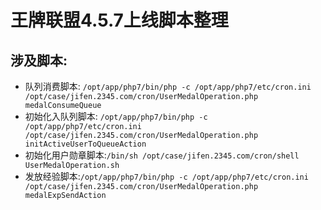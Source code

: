 # 王牌联盟4.5.7上线脚本整理
## 涉及脚本:
- 队列消费脚本: `/opt/app/php7/bin/php -c /opt/app/php7/etc/cron.ini /opt/case/jifen.2345.com/cron/UserMedalOperation.php medalConsumeQueue`
- 初始化入队列脚本: `/opt/app/php7/bin/php -c /opt/app/php7/etc/cron.ini /opt/case/jifen.2345.com/cron/UserMedalOperation.php initActiveUserToQueueAction`
- 初始化用户勋章脚本:`/bin/sh /opt/case/jifen.2345.com/cron/shell UserMedalOperation.sh`
- 发放经验脚本:`/opt/app/php7/bin/php -c /opt/app/php7/etc/cron.ini /opt/case/jifen.2345.com/cron/UserMedalOperation.php medalExpSendAction`
